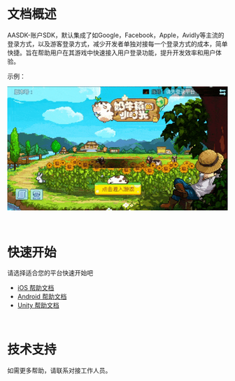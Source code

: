 # 文档概述

AASDK-账户SDK，默认集成了如Google，Facebook，Apple，Avidly等主流的登录方式，以及游客登录方式，减少开发者单独对接每一个登录方式的成本，简单快捷。旨在帮助用户在其游戏中快速接入用户登录功能，提升开发效率和用户体验。

示例：

![](image/2.gif)

<br>

# 快速开始

请选择适合您的平台快速开始吧

-  [iOS 帮助文档](/aasdk/ios/ios_start.md)
-  [Android 帮助文档](/aasdk/android/android_start.md)
-  [Unity 帮助文档](/aasdk/unity/unity_start.md)

<br>

# 技术支持

如需更多帮助，请联系对接工作人员。

